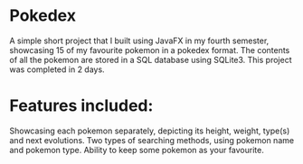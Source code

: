 # Pokedex
A simple short project that I built using JavaFX in my fourth semester, showcasing 15 of my favourite pokemon in a pokedex format. The contents of all the pokemon are stored in a SQL database using SQLite3. This project was completed in 2 days.

# Features included:
Showcasing each pokemon separately, depicting its height, weight, type(s) and next evolutions.
Two types of searching methods, using pokemon name and pokemon type.
Ability to keep some pokemon as your favourite.
